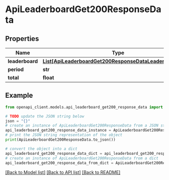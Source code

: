 # ApiLeaderboardGet200ResponseData


## Properties

Name | Type | Description | Notes
------------ | ------------- | ------------- | -------------
**leaderboard** | [**List[ApiLeaderboardGet200ResponseDataLeaderboardInner]**](ApiLeaderboardGet200ResponseDataLeaderboardInner.md) |  | [optional] 
**period** | **str** |  | [optional] 
**total** | **float** |  | [optional] 

## Example

```python
from openapi_client.models.api_leaderboard_get200_response_data import ApiLeaderboardGet200ResponseData

# TODO update the JSON string below
json = "{}"
# create an instance of ApiLeaderboardGet200ResponseData from a JSON string
api_leaderboard_get200_response_data_instance = ApiLeaderboardGet200ResponseData.from_json(json)
# print the JSON string representation of the object
print(ApiLeaderboardGet200ResponseData.to_json())

# convert the object into a dict
api_leaderboard_get200_response_data_dict = api_leaderboard_get200_response_data_instance.to_dict()
# create an instance of ApiLeaderboardGet200ResponseData from a dict
api_leaderboard_get200_response_data_from_dict = ApiLeaderboardGet200ResponseData.from_dict(api_leaderboard_get200_response_data_dict)
```
[[Back to Model list]](../README.md#documentation-for-models) [[Back to API list]](../README.md#documentation-for-api-endpoints) [[Back to README]](../README.md)


